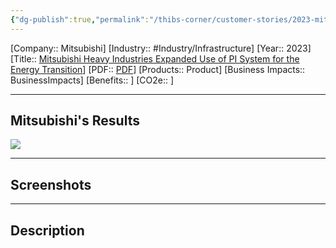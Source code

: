 ```yaml
---
{"dg-publish":true,"permalink":"/thibs-corner/customer-stories/2023-mitsubishi-mitsubishi-heavy-industries-expanded-use-of-pi-system-for-the-energy-transition/"}
---
```


[Company:: Mitsubishi]
[Industry:: #Industry/Infrastructure]
[Year:: 2023]
[Title:: [Mitsubishi Heavy Industries Expanded Use of PI System for the Energy Transition](Homepage%20Example.md)]
[PDF:: [PDF](Homepage%20Example.md)]
[Products:: Product]
[Business Impacts:: BusinessImpacts]
[Benefits:: ]
[CO2e:: ]

---
## Mitsubishi's Results
![](https://i.imgur.com/FwsbGwy.jpg)

---
## Screenshots

---
## Description